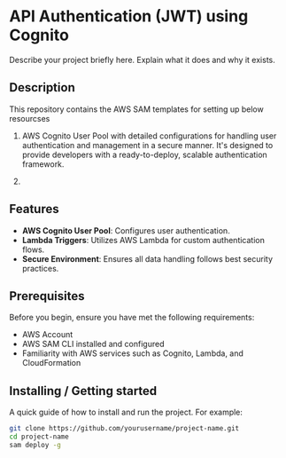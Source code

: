 # API Authentication (JWT) using Cognito

Describe your project briefly here. Explain what it does and why it exists.

## Description

This repository contains the AWS SAM templates for setting up below resourcses

1. AWS Cognito User Pool with detailed configurations for handling user authentication and management in a secure manner. It's designed to provide developers with a ready-to-deploy, scalable authentication framework.

2. 

## Features

- **AWS Cognito User Pool**: Configures user authentication.
- **Lambda Triggers**: Utilizes AWS Lambda for custom authentication flows.
- **Secure Environment**: Ensures all data handling follows best security practices.

## Prerequisites

Before you begin, ensure you have met the following requirements:
- AWS Account
- AWS SAM CLI installed and configured
- Familiarity with AWS services such as Cognito, Lambda, and CloudFormation

## Installing / Getting started

A quick guide of how to install and run the project. For example:

```bash
git clone https://github.com/yourusername/project-name.git
cd project-name
sam deploy -g
